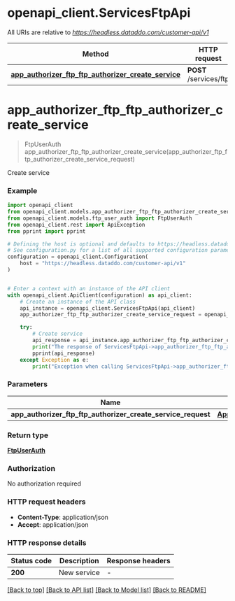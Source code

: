 # openapi_client.ServicesFtpApi

All URIs are relative to *https://headless.dataddo.com/customer-api/v1*

Method | HTTP request | Description
------------- | ------------- | -------------
[**app_authorizer_ftp_ftp_authorizer_create_service**](ServicesFtpApi.md#app_authorizer_ftp_ftp_authorizer_create_service) | **POST** /services/ftp | Create service


# **app_authorizer_ftp_ftp_authorizer_create_service**
> FtpUserAuth app_authorizer_ftp_ftp_authorizer_create_service(app_authorizer_ftp_ftp_authorizer_create_service_request)

Create service

### Example


```python
import openapi_client
from openapi_client.models.app_authorizer_ftp_ftp_authorizer_create_service_request import AppAuthorizerFtpFtpAuthorizerCreateServiceRequest
from openapi_client.models.ftp_user_auth import FtpUserAuth
from openapi_client.rest import ApiException
from pprint import pprint

# Defining the host is optional and defaults to https://headless.dataddo.com/customer-api/v1
# See configuration.py for a list of all supported configuration parameters.
configuration = openapi_client.Configuration(
    host = "https://headless.dataddo.com/customer-api/v1"
)


# Enter a context with an instance of the API client
with openapi_client.ApiClient(configuration) as api_client:
    # Create an instance of the API class
    api_instance = openapi_client.ServicesFtpApi(api_client)
    app_authorizer_ftp_ftp_authorizer_create_service_request = openapi_client.AppAuthorizerFtpFtpAuthorizerCreateServiceRequest() # AppAuthorizerFtpFtpAuthorizerCreateServiceRequest | 

    try:
        # Create service
        api_response = api_instance.app_authorizer_ftp_ftp_authorizer_create_service(app_authorizer_ftp_ftp_authorizer_create_service_request)
        print("The response of ServicesFtpApi->app_authorizer_ftp_ftp_authorizer_create_service:\n")
        pprint(api_response)
    except Exception as e:
        print("Exception when calling ServicesFtpApi->app_authorizer_ftp_ftp_authorizer_create_service: %s\n" % e)
```



### Parameters


Name | Type | Description  | Notes
------------- | ------------- | ------------- | -------------
 **app_authorizer_ftp_ftp_authorizer_create_service_request** | [**AppAuthorizerFtpFtpAuthorizerCreateServiceRequest**](AppAuthorizerFtpFtpAuthorizerCreateServiceRequest.md)|  | 

### Return type

[**FtpUserAuth**](FtpUserAuth.md)

### Authorization

No authorization required

### HTTP request headers

 - **Content-Type**: application/json
 - **Accept**: application/json

### HTTP response details

| Status code | Description | Response headers |
|-------------|-------------|------------------|
**200** | New service |  -  |

[[Back to top]](#) [[Back to API list]](../README.md#documentation-for-api-endpoints) [[Back to Model list]](../README.md#documentation-for-models) [[Back to README]](../README.md)

